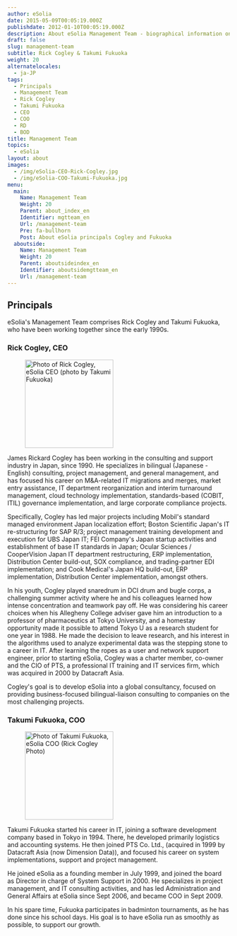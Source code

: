 ```yaml
---
author: eSolia
date: 2015-05-09T00:05:19.000Z
publishdate: 2012-01-10T00:05:19.000Z
description: About eSolia Management Team - biographical information on CEO Rick Cogley and COO Takumi Fukuoka.
draft: false
slug: management-team
subtitle: Rick Cogley & Takumi Fukuoka
weight: 20
alternatelocales:
  - ja-JP
tags:
  - Principals
  - Management Team
  - Rick Cogley
  - Takumi Fukuoka
  - CEO
  - COO
  - RD
  - BOD
title: Management Team
topics:
  - eSolia
layout: about
images:
  - /img/eSolia-CEO-Rick-Cogley.jpg
  - /img/eSolia-COO-Takumi-Fukuoka.jpg
menu:
  main:
    Name: Management Team
    Weight: 20
    Parent: about_index_en
    Identifier: mgtteam_en
    Url: /management-team
    Pre: fa-bullhorn
    Post: About eSolia principals Cogley and Fukuoka
  aboutside:
    Name: Management Team
    Weight: 20
    Parent: aboutsideindex_en    
    Identifier: aboutsidemgtteam_en
    Url: /management-team
---
```


## Principals
eSolia's Management Team comprises Rick Cogley and Takumi Fukuoka, who have been working together since the early 1990s.

### Rick Cogley, CEO

<figure class="image-container">
<img class="materialboxed right responsive-img z-depth-1" width="200" data-caption="Rick Cogley, eSolia CEO" alt="Photo of Rick Cogley, eSolia CEO (photo by Takumi Fukuoka)" src="/img/eSolia-CEO-Rick-Cogley.jpg" >
</figure>

James Rickard Cogley has been working in the consulting and support industry in Japan, since 1990. He specializes in bilingual (Japanese - English) consulting, project management, and general management, and has focused his career on M&A-related IT migrations and merges, market entry assistance, IT department reorganization and interim turnaround management, cloud technology implementation, standards-based (COBIT, ITIL) governance implementation, and large corporate compliance projects.

Specifically, Cogley has led major projects including Mobil's standard managed environment Japan localization effort; Boston Scientific Japan's IT re-structuring for SAP R/3; project management training development and execution for UBS Japan IT; FEI Company's Japan startup activities and establishment of base IT standards in Japan; Ocular Sciences / CooperVision Japan IT department restructuring, ERP implementation, Distribution Center build-out, SOX compliance, and trading-partner EDI implementation; and Cook Medical's Japan HQ build-out, ERP implementation, Distribution Center implementation, amongst others.

In his youth, Cogley played snaredrum in DCI drum and bugle corps, a challenging summer activity where he and his colleagues learned how intense concentration and teamwork pay off. He was considering his career choices when his Allegheny College adviser gave him an introduction to a professor of pharmaceutics at Tokyo University, and a homestay opportunity made it possible to attend Tokyo U as a research student for one year in 1988. He made the decision to leave research, and his interest in the algorithms used to analyze experimental data was the stepping stone to a career in IT. After learning the ropes as a user and network support engineer, prior to starting eSolia, Cogley was a charter member, co-owner and the CIO of PTS, a professional IT training and IT services firm, which was acquired in 2000 by Datacraft Asia.

Cogley's goal is to develop eSolia into a global consultancy, focused on providing business-focused bilingual-liaison consulting to companies on the most challenging projects.

### Takumi Fukuoka, COO

<figure class="image-container">
<img class="materialboxed right responsive-img z-depth-1" width="200" data-caption="Takumi Fukuoka, eSolia COO (Rick Cogley Photo)" alt="Photo of Takumi Fukuoka, eSolia COO (Rick Cogley Photo)" src="/img/eSolia-COO-Takumi-Fukuoka.jpg" >
</figure>

Takumi Fukuoka started his career in IT, joining a software development company based in Tokyo in 1994. There, he developed primarily logistics and accounting systems. He then joined PTS Co. Ltd., (acquired in 1999 by Datacraft Asia (now Dimension Data)), and focused his career on system implementations, support and project management.

He joined eSolia as a founding member in July 1999, and joined the board as Director in charge of System Support in 2000. He specializes in project management, and IT consulting activities, and has led Administration and General Affairs at eSolia since Sept 2006, and became COO in Sept 2009.

In his spare time, Fukuoka participates in badminton tournaments, as he has done since his school days. His goal is to have eSolia run as smoothly as possible, to support our growth.
